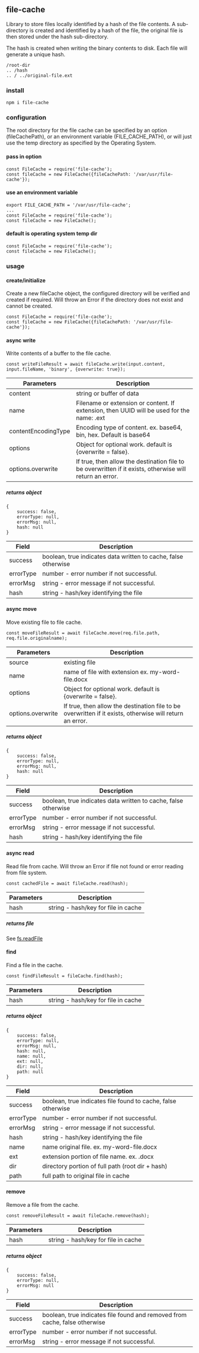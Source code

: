 ## file-cache
Library to store files locally identified by a hash of the file contents.  A sub-directory is created and identified by a hash of the file, the original file is then stored under the hash sub-directory.  

The hash is created when writing the binary contents to disk.  Each file will generate a unique hash.  

```
/root-dir
.. /hash
.. / ../original-file.ext
```

### install
```
npm i file-cache
```

### configuration
The root directory for the file cache can be specified by an option (fileCachePath), or an environment variable (FILE\_CACHE\_PATH), or will just use the temp directory as specified by the Operating System.

#### pass in option
```
const FileCache = require('file-cache');
const fileCache = new FileCache({fileCachePath: '/var/usr/file-cache'});
```

#### use an environment variable
```
export FILE_CACHE_PATH = '/var/usr/file-cache';
...
const FileCache = require('file-cache');
const fileCache = new FileCache();
```

#### default is operating system temp dir
```
const FileCache = require('file-cache');
const fileCache = new FileCache();
```

### usage

#### create/initialize
Create a new fileCache object, the configured directory will be verified and created if required.  Will throw an Error if the directory does not exist and cannot be created.  

```
const FileCache = require('file-cache');
const fileCache = new FileCache({fileCachePath: '/var/usr/file-cache'});
```

#### async write
Write contents of a buffer to the file cache.

```
const writeFileResult = await fileCache.write(input.content, input.fileName, 'binary', {overwrite: true});

```

| Parameters | Description |
| --- | --- |
| content | string or buffer of data |
| name | Filename or extension or content.  If extension, then UUID will be used for the name: <UUID>.ext |
| contentEncodingType | Encoding type of content. ex. base64, bin, hex.  Default is base64 |
| options | Object for optional work.  default is {overwrite = false}. |
| options.overwrite | If true, then allow the destination file to be overwritten if it exists, otherwise will return an error. |

##### returns object
```
{ 
    success: false, 
    errorType: null, 
    errorMsg: null, 
    hash: null
}
```

| Field | Description |
| --- | --- |
| success | boolean, true indicates data written to cache, false otherwise |
| errorType | number - error number if not successful. |
| errorMsg | string - error message if not successful. |
| hash | string - hash/key identifying the file |

#### async move
Move existing file to file cache.

```
const moveFileResult = await fileCache.move(req.file.path, req.file.originalname);

```

| Parameters | Description |
| --- | --- |
| source | existing file |
| name | name of file with extension ex. my-word-file.docx |
| options | Object for optional work.  default is {overwrite = false}. |
| options.overwrite | If true, then allow the destination file to be overwritten if it exists, otherwise will return an error. |

##### returns object
```
{ 
    success: false, 
    errorType: null, 
    errorMsg: null, 
    hash: null
}
```

| Field | Description |
| --- | --- |
| success | boolean, true indicates data written to cache, false otherwise |
| errorType | number - error number if not successful. |
| errorMsg | string - error message if not successful. |
| hash | string - hash/key identifying the file |

#### async read
Read file from cache.  Will throw an Error if file not found or error reading from file system.  

```
const cachedFile = await fileCache.read(hash);
```

| Parameters | Description |
| --- | --- |
| hash | string - hash/key for file in cache |

##### returns file
See [fs.readFile](https://nodejs.org/api/fs.html#fs_fs_readfile_path_options_callback)

#### find
Find a file in the cache.  

```
const findFileResult = fileCache.find(hash);
```

| Parameters | Description |
| --- | --- |
| hash | string - hash/key for file in cache |

##### returns object
```
{ 
    success: false,
    errorType: null,
    errorMsg: null,
    hash: null,
    name: null,
    ext: null,
    dir: null,
    path: null
}
```

| Field | Description |
| --- | --- |
| success | boolean, true indicates file found to cache, false otherwise |
| errorType | number - error number if not successful. |
| errorMsg | string - error message if not successful. |
| hash | string - hash/key identifying the file |
| name | name original file. ex. my-word-file.docx |
| ext | extension portion of file name. ex. .docx |
| dir | directory portion of full path (root dir + hash) |
| path | full path to original file in cache |

#### remove
Remove a file from the cache.  

```
const removeFileResult = await fileCache.remove(hash);
```

| Parameters | Description |
| --- | --- |
| hash | string - hash/key for file in cache |

##### returns object
```
{ 
    success: false,
    errorType: null,
    errorMsg: null
}
```

| Field | Description |
| --- | --- |
| success | boolean, true indicates file found and removed from cache, false otherwise |
| errorType | number - error number if not successful. |
| errorMsg | string - error message if not successful. |
